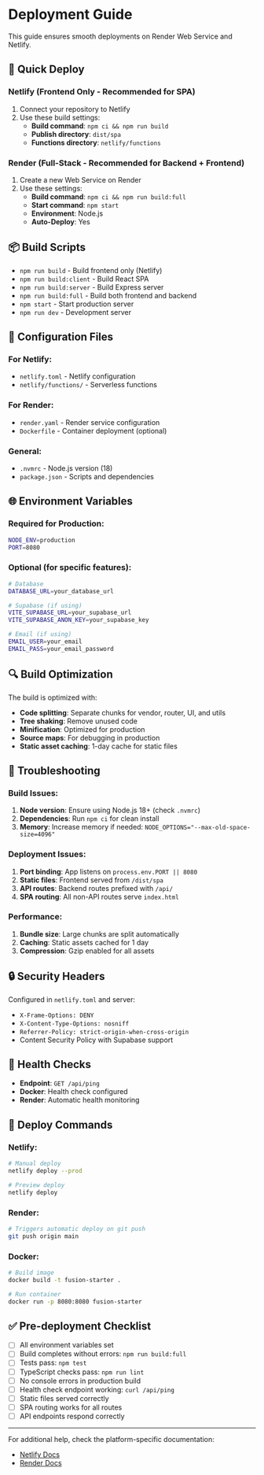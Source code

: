 # Deployment Guide

This guide ensures smooth deployments on Render Web Service and Netlify.

## 🚀 Quick Deploy

### Netlify (Frontend Only - Recommended for SPA)

1. Connect your repository to Netlify
2. Use these build settings:
   - **Build command**: `npm ci && npm run build`
   - **Publish directory**: `dist/spa`
   - **Functions directory**: `netlify/functions`

### Render (Full-Stack - Recommended for Backend + Frontend)

1. Create a new Web Service on Render
2. Use these settings:
   - **Build command**: `npm ci && npm run build:full`
   - **Start command**: `npm start`
   - **Environment**: Node.js
   - **Auto-Deploy**: Yes

## 📦 Build Scripts

- `npm run build` - Build frontend only (Netlify)
- `npm run build:client` - Build React SPA
- `npm run build:server` - Build Express server
- `npm run build:full` - Build both frontend and backend
- `npm start` - Start production server
- `npm run dev` - Development server

## 🔧 Configuration Files

### For Netlify:

- `netlify.toml` - Netlify configuration
- `netlify/functions/` - Serverless functions

### For Render:

- `render.yaml` - Render service configuration
- `Dockerfile` - Container deployment (optional)

### General:

- `.nvmrc` - Node.js version (18)
- `package.json` - Scripts and dependencies

## 🌐 Environment Variables

### Required for Production:

```bash
NODE_ENV=production
PORT=8080
```

### Optional (for specific features):

```bash
# Database
DATABASE_URL=your_database_url

# Supabase (if using)
VITE_SUPABASE_URL=your_supabase_url
VITE_SUPABASE_ANON_KEY=your_supabase_key

# Email (if using)
EMAIL_USER=your_email
EMAIL_PASS=your_email_password
```

## 🔍 Build Optimization

The build is optimized with:

- **Code splitting**: Separate chunks for vendor, router, UI, and utils
- **Tree shaking**: Remove unused code
- **Minification**: Optimized for production
- **Source maps**: For debugging in production
- **Static asset caching**: 1-day cache for static files

## 🐛 Troubleshooting

### Build Issues:

1. **Node version**: Ensure using Node.js 18+ (check `.nvmrc`)
2. **Dependencies**: Run `npm ci` for clean install
3. **Memory**: Increase memory if needed: `NODE_OPTIONS="--max-old-space-size=4096"`

### Deployment Issues:

1. **Port binding**: App listens on `process.env.PORT || 8080`
2. **Static files**: Frontend served from `/dist/spa`
3. **API routes**: Backend routes prefixed with `/api/`
4. **SPA routing**: All non-API routes serve `index.html`

### Performance:

1. **Bundle size**: Large chunks are split automatically
2. **Caching**: Static assets cached for 1 day
3. **Compression**: Gzip enabled for all assets

## 🔒 Security Headers

Configured in `netlify.toml` and server:

- `X-Frame-Options: DENY`
- `X-Content-Type-Options: nosniff`
- `Referrer-Policy: strict-origin-when-cross-origin`
- Content Security Policy with Supabase support

## 📱 Health Checks

- **Endpoint**: `GET /api/ping`
- **Docker**: Health check configured
- **Render**: Automatic health monitoring

## 🚢 Deploy Commands

### Netlify:

```bash
# Manual deploy
netlify deploy --prod

# Preview deploy
netlify deploy
```

### Render:

```bash
# Triggers automatic deploy on git push
git push origin main
```

### Docker:

```bash
# Build image
docker build -t fusion-starter .

# Run container
docker run -p 8080:8080 fusion-starter
```

## ✅ Pre-deployment Checklist

- [ ] All environment variables set
- [ ] Build completes without errors: `npm run build:full`
- [ ] Tests pass: `npm test`
- [ ] TypeScript checks pass: `npm run lint`
- [ ] No console errors in production build
- [ ] Health check endpoint working: `curl /api/ping`
- [ ] Static files served correctly
- [ ] SPA routing works for all routes
- [ ] API endpoints respond correctly

---

For additional help, check the platform-specific documentation:

- [Netlify Docs](https://docs.netlify.com/)
- [Render Docs](https://render.com/docs)
